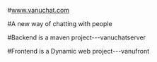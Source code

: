 #www.vanuchat.com

#A new way of chatting with people 


#Backend is a maven project---vanuchatserver


#Frontend is a Dynamic web project---vanufront